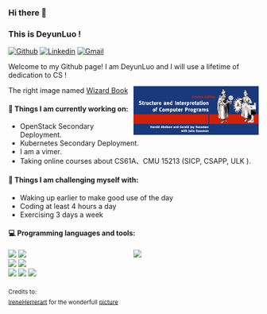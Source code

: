 ### Hi there 👋 
### This is DeyunLuo !

[![Github](https://img.shields.io/badge/-Github-000?style=flat&logo=Github&logoColor=white)](https://github.com/DeyunLuo/)
[![Linkedin](https://img.shields.io/badge/-LinkedIn-blue?style=flat&logo=Linkedin&logoColor=white)](https://www.linkedin.com/in/froldanzafra/)
[![Gmail](https://img.shields.io/badge/-Gmail-c14438?style=flat&logo=Gmail&logoColor=white)](mailto:deyunluo1016@gmail.com)

Welcome to my Github page! I am DeyunLuo and I will use a lifetime of dedication to CS !  

<img align="right" alt="img" src="https://github.com/DeyunLuo/DeyunLuo/blob/main/img/cover_image.gif" width="50%" height="auto" />

The right image named [Wizard Book](https://mitpress.mit.edu/sites/default/files/sicp/index.html)
#### 🌱 Things I am currently working on: 
- OpenStack Secondary Deployment.   
- Kubernetes Secondary Deployment.
- I am a vimer.
- Taking online courses about CS61A、CMU 15213 (SICP, CSAPP, ULK ).

#### :muscle: Things I am challenging myself with:
- Waking up earlier to make good use of the day
- Coding at least 4 hours a day
- Exercising 3 days a week

#### :computer: Programming languages and tools: 
<p>
	<img width="50%" align="right" src="https://github-readme-stats.vercel.app/api?username=DeyunLuo&show_icons=true&hide_border=true" />

<code><img width="10%" src="https://www.vectorlogo.zone/logos/python/python-ar21.svg"></code>
<code><img width="10%" src="https://golang.org/lib/godoc/images/go-logo-blue.svg"></code>
<br />
<code><img width="10%" src="https://www.vectorlogo.zone/logos/pocoo_flask/pocoo_flask-ar21.svg"></code>
<code><img width="10%" src="https://www.vectorlogo.zone/logos/mysql/mysql-ar21.svg"></code>
<br />
<code><img width="10%" src="https://en.wikipedia.org/wiki/File:OpenStack%C2%AE_Logo_2016.svg"></code>
<code><img width="10%" src="https://www.vectorlogo.zone/logos/mysql/mysql-ar21.svg"></code>
<code><img width="10%" src="https://www.vectorlogo.zone/logos/mongodb/mongodb-ar21.svg"></code>
</p>

<sub>Credits to: <br/>[IreneHerrerart](https://www.artstation.com/ireneherrera) for the wonderfull [picture](https://github.com/FernandoRoldan93/FernandoRoldan93/blob/master/cover_image.jpg)</sub>
